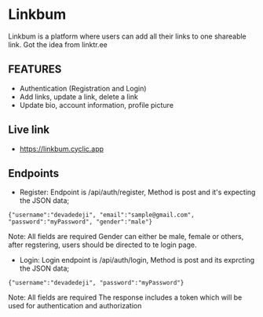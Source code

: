 # Linkbum

Linkbum is a platform where users can add all their links to one shareable link. Got the idea from linktr.ee

## FEATURES

- Authentication (Registration and Login)
- Add links, update a link, delete a link
- Update bio, account information, profile picture

## Live link

- https://linkbum.cyclic.app

## Endpoints

- Register: Endpoint is /api/auth/register, Method is post and it's expecting the JSON data;

```
{"username":"devadedeji", "email":"sample@gmail.com", "password":"myPassword", "gender":"male"}
```

Note: All fields are required
Gender can either be male, female or others, after regstering, users should be directed to te login page.

- Login: Login endpoint is /api/auth/login, Method is post and its exprcting the JSON data;

```
{"username":"devadedeji", "password":"myPassword"}
```

Note: All fields are required
The response includes a token which will be used for authentication and authorization
